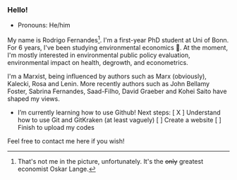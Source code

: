 ###  Hello!
- Pronouns: He/him

My name is Rodrigo Fernandes[^1]. I'm a first-year PhD student at Uni of Bonn. For 6 years, I've been studying environmental economics 🌱. At the moment, I'm mostly interested in environmental public policy evaluation, environmental impact on health, degrowth, and econometrics. 

I'm a Marxist, being influenced by authors such as Marx (obviously), Kalecki, Rosa and Lenin. More recently authors such as John Bellamy Foster, Sabrina Fernandes, Saad-Filho, David Graeber and Kohei Saito have shaped my views.

- I’m currently learning how to use Github! Next steps:
  [ X ] Understand how to use Git and GitKraken (at least vaguely)
  [ ] Create a website <!--https://levelup.gitconnected.com/build-a-personal-website-with-github-pages-and-hugo-6c68592204c7-->
  [ ] Finish to upload my codes

Feel free to contact me here if you wish!

[^1]: That's not me in the picture, unfortunately. It's the ~~only~~ greatest economist Oskar Lange.
